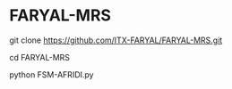 # FARYAL-MRS 

git clone https://github.com/ITX-FARYAL/FARYAL-MRS.git

cd FARYAL-MRS

python FSM-AFRIDI.py
